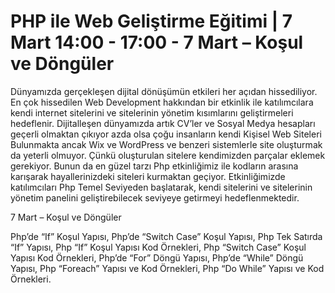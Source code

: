 # PHP ile Web Geliştirme Eğitimi | 7 Mart 14:00 - 17:00 - 7 Mart – Koşul ve Döngüler

Dünyamızda gerçekleşen dijital dönüşümün etkileri her açıdan hissediliyor. En çok hissedilen Web Development hakkından bir etkinlik ile katılımcılara kendi internet sitelerini ve sitelerinin yönetim kısımlarını geliştirmeleri hedeflenir. Dijitalleşen dünyamızda artık CV’ler ve Sosyal Medya hesapları geçerli olmaktan çıkıyor azda olsa çoğu insanların kendi Kişisel Web Siteleri Bulunmakta ancak Wix ve WordPress ve benzeri sistemlerle site oluşturmak da yeterli olmuyor. Çünkü oluşturulan sitelere kendimizden parçalar eklemek gerekiyor. Bunun da en güzel tarzı Php etkinliğimiz ile kodların arasına karışarak hayallerinizdeki siteleri kurmaktan geçiyor. Etkinliğimizde katılımcıları Php Temel Seviyeden başlatarak, kendi sitelerini ve sitelerinin yönetim panelini geliştirebilecek seviyeye getirmeyi hedeflenmektedir.

7 Mart – Koşul ve Döngüler

Php’de “If” Koşul Yapısı,
Php’de “Switch Case” Koşul Yapısı,
Php Tek Satırda “If” Yapısı,
Php “If” Koşul Yapısı Kod Örnekleri,
Php “Switch Case” Koşul Yapısı Kod Örnekleri,
Php’de “For” Döngü Yapısı,
Php’de “While” Döngü Yapısı,
Php “Foreach” Yapısı ve Kod Örnekleri,
Php “Do While” Yapısı ve Kod Örnekleri.
